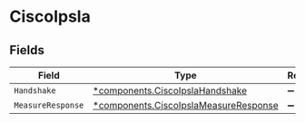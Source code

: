# CiscoIpsla


## Fields

| Field                                                                                         | Type                                                                                          | Required                                                                                      | Description                                                                                   |
| --------------------------------------------------------------------------------------------- | --------------------------------------------------------------------------------------------- | --------------------------------------------------------------------------------------------- | --------------------------------------------------------------------------------------------- |
| `Handshake`                                                                                   | [*components.CiscoIpslaHandshake](../../models/components/ciscoipslahandshake.md)             | :heavy_minus_sign:                                                                            | N/A                                                                                           |
| `MeasureResponse`                                                                             | [*components.CiscoIpslaMeasureResponse](../../models/components/ciscoipslameasureresponse.md) | :heavy_minus_sign:                                                                            | N/A                                                                                           |